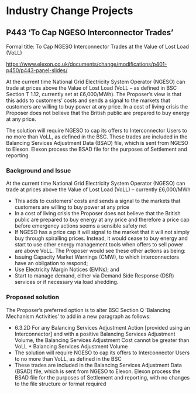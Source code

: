 # Industry Change Projects

## P443 ‘To Cap NGESO Interconnector Trades’
Formal title: To Cap NGESO Interconnector Trades at the Value of Lost Load (VoLL)

https://www.elexon.co.uk/documents/change/modifications/p401-p450/p443-panel-slides/

At the current time National Grid Electricity System Operator (NGESO) can trade at prices above the Value of Lost Load (VoLL – as defined in BSC Section T 1.12, currently set at £6,000/MWh). The Proposer’s view is that this adds to customers’ costs and sends a signal to the markets that customers are willing to buy power at any price. In a cost of living crisis the Proposer does not believe that the British public are prepared to buy energy at any price.

The solution will require NGESO to cap its offers to Interconnector Users to no more than VoLL, as defined in the BSC. These trades are included in the Balancing Services Adjustment Data (BSAD) file, which is sent from NGESO to Elexon. Elexon process the BSAD file for the purposes of Settlement and reporting.

### Background and Issue
At the current time National Grid Electricity System Operator (NGESO) can trade at prices above the Value of Lost Load (VoLL) – currently 
£6,000/MWh
* This adds to customers’ costs and sends a signal to the markets that customers are willing to buy power at any price
* In a cost of living crisis the Proposer does not believe that the British public are prepared to buy energy at any price and therefore a price 
cap before emergency actions seems a sensible safety net
* If NGESO has a price cap it will signal to the market that it will not simply buy through spiralling prices. Instead, it would cease to buy energy 
and start to use other energy management tools when offers to sell power are above VoLL. The Proposer would see these other actions as 
being:
* Issuing Capacity Market Warnings (CMW), to which interconnectors have an obligation to respond;
* Use Electricity Margin Notices (EMNs); and
* Start to manage demand, either via Demand Side Response (DSR) services or if necessary via load shedding.

### Proposed solution

The Proposer’s preferred option is to alter BSC Section Q ‘Balancing Mechanism Activities’ to add in a new paragraph as follows:
* 6.3.2D For any Balancing Services Adjustment Action [provided using an Interconnector] and with a positive Balancing Services Adjustment 
Volume, the Balancing Services Adjustment Cost cannot be greater than VoLL * Balancing Services Adjustment Volume
* The solution will require NGESO to cap its offers to Interconnector Users to no more than VoLL, as defined in the BSC
* These trades are included in the Balancing Services Adjustment Data (BSAD) file, which is sent from NGESO to Elexon. Elexon process the 
BSAD file for the purposes of Settlement and reporting, with no changes to the file structure or format required
